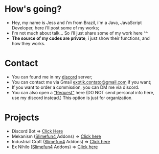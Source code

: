 # How's going?
- Hey, my name is Jess and i'm from Brazil, i'm a Java, JavaScript Developer, here i'll post some of my works;
- I'm not much about talk... So i'll just share some of my work here ^^
- **The source of my codes are private**, i just show their functions, and how they works.

# Contact
- You can found me in my [discord](https://discord.gg/nJ83UkbYue) server;
- You can contact me via Gmail [exotik.contato@gmail.com]() if you want;
- If you want to order a commission, you can DM me via discord.
- You can also open a ["Request"](https://github.com/TheExotik/TheExotik/issues) here (DO NOT send personal info here, use my discord instead.) This option is just for organization.

# Projects
- Discord Bot => [Click Here](https://github.com/TheExotik/Discord-Bot)
- Mekanism ([Slimefun4 ](https://github.com/Slimefun/Slimefun4) Addons) => [Click here](https://github.com/TheExotik/Mekanism)
- Industrial Craft ([Slimefun4](https://github.com/Slimefun/Slimefun4) Addons) => [Click here](https://github.com/TheExotik/IndustrialCraft)
- Ex Nihilo ([Slimefun4](https://github.com/Slimefun/Slimefun4) Addons) => [Click here](https://github.com/TheExotik/ExNihilo)
